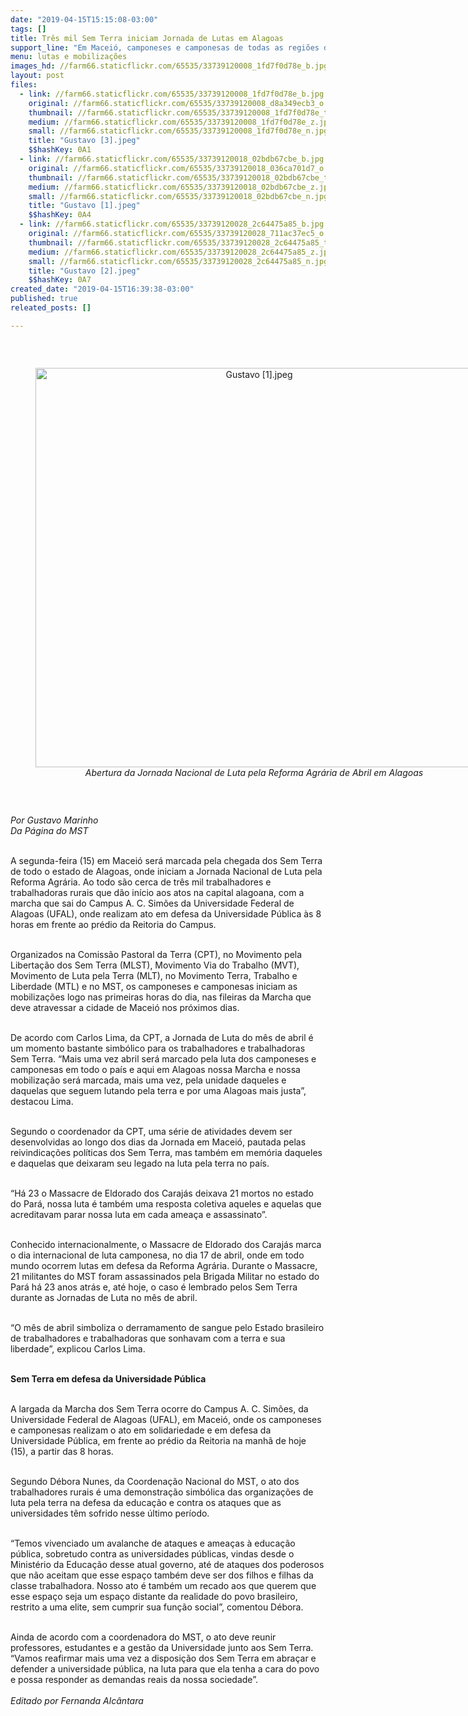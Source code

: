 ```yaml
---
date: "2019-04-15T15:15:08-03:00"
tags: []
title: Três mil Sem Terra iniciam Jornada de Lutas em Alagoas
support_line: "Em Maceió, camponeses e camponesas de todas as regiões do estado participam das atividades em memória ao Massacre de Eldorado dos Carajás"
menu: lutas e mobilizações
images_hd: //farm66.staticflickr.com/65535/33739120008_1fd7f0d78e_b.jpg
layout: post
files:
  - link: //farm66.staticflickr.com/65535/33739120008_1fd7f0d78e_b.jpg
    original: //farm66.staticflickr.com/65535/33739120008_d8a349ecb3_o.jpg
    thumbnail: //farm66.staticflickr.com/65535/33739120008_1fd7f0d78e_t.jpg
    medium: //farm66.staticflickr.com/65535/33739120008_1fd7f0d78e_z.jpg
    small: //farm66.staticflickr.com/65535/33739120008_1fd7f0d78e_n.jpg
    title: "Gustavo [3].jpeg"
    $$hashKey: 0A1
  - link: //farm66.staticflickr.com/65535/33739120018_02bdb67cbe_b.jpg
    original: //farm66.staticflickr.com/65535/33739120018_036ca701d7_o.jpg
    thumbnail: //farm66.staticflickr.com/65535/33739120018_02bdb67cbe_t.jpg
    medium: //farm66.staticflickr.com/65535/33739120018_02bdb67cbe_z.jpg
    small: //farm66.staticflickr.com/65535/33739120018_02bdb67cbe_n.jpg
    title: "Gustavo [1].jpeg"
    $$hashKey: 0A4
  - link: //farm66.staticflickr.com/65535/33739120028_2c64475a85_b.jpg
    original: //farm66.staticflickr.com/65535/33739120028_711ac37ec5_o.jpg
    thumbnail: //farm66.staticflickr.com/65535/33739120028_2c64475a85_t.jpg
    medium: //farm66.staticflickr.com/65535/33739120028_2c64475a85_z.jpg
    small: //farm66.staticflickr.com/65535/33739120028_2c64475a85_n.jpg
    title: "Gustavo [2].jpeg"
    $$hashKey: 0A7
created_date: "2019-04-15T16:39:38-03:00"
published: true
releated_posts: []

---
```

<p>&nbsp;</p>

<div style="text-align:center">
<figure class="image" style="display:inline-block"><img alt="Gustavo [1].jpeg" height="639" src="//farm66.staticflickr.com/65535/33739120018_02bdb67cbe_b.jpg" width="700" />
<figcaption><em>Abertura da Jornada Nacional de Luta pela Reforma Agr&aacute;ria de Abril em Alagoas</em></figcaption>
</figure>
</div>

<p>&nbsp;</p>

<p><em>Por Gustavo Marinho<br />
Da P&aacute;gina do MST</em><br />
&nbsp;</p>

<p>A segunda-feira (15) em Macei&oacute; ser&aacute; marcada pela chegada dos Sem Terra de todo o estado de Alagoas, onde iniciam a Jornada Nacional de Luta pela Reforma Agr&aacute;ria. Ao todo s&atilde;o cerca de tr&ecirc;s mil trabalhadores e trabalhadoras rurais que d&atilde;o in&iacute;cio aos atos na capital alagoana, com a marcha que sai do Campus A. C. Sim&otilde;es da Universidade Federal de Alagoas (UFAL), onde realizam ato em defesa da Universidade P&uacute;blica &agrave;s 8 horas em frente ao pr&eacute;dio da Reitoria do Campus.<br />
&nbsp;</p>

<p>Organizados na Comiss&atilde;o Pastoral da Terra (CPT), no Movimento pela Liberta&ccedil;&atilde;o dos Sem Terra (MLST), Movimento Via do Trabalho (MVT), Movimento de Luta pela Terra (MLT), no Movimento Terra, Trabalho e Liberdade (MTL) e no MST, os camponeses e camponesas iniciam as mobiliza&ccedil;&otilde;es logo nas primeiras horas do dia, nas fileiras da Marcha que deve atravessar a cidade de Macei&oacute; nos pr&oacute;ximos dias.<br />
&nbsp;</p>

<p>De acordo com Carlos Lima, da CPT, a Jornada de Luta do m&ecirc;s de abril &eacute; um momento bastante simb&oacute;lico para os trabalhadores e trabalhadoras Sem Terra. &ldquo;Mais uma vez abril ser&aacute; marcado pela luta dos camponeses e camponesas em todo o pa&iacute;s e aqui em Alagoas nossa Marcha e nossa mobiliza&ccedil;&atilde;o ser&aacute; marcada, mais uma vez, pela unidade daqueles e daquelas que seguem lutando pela terra e por uma Alagoas mais justa&rdquo;, destacou Lima.<br />
&nbsp;</p>

<p>Segundo o coordenador da CPT, uma s&eacute;rie de atividades devem ser desenvolvidas ao longo dos dias da Jornada em Macei&oacute;, pautada pelas reivindica&ccedil;&otilde;es pol&iacute;ticas dos Sem Terra, mas tamb&eacute;m em mem&oacute;ria daqueles e daquelas que deixaram seu legado na luta pela terra no pa&iacute;s.<br />
&nbsp;</p>

<p>&ldquo;H&aacute; 23 o Massacre de Eldorado dos Caraj&aacute;s deixava 21 mortos no estado do Par&aacute;, nossa luta &eacute; tamb&eacute;m uma resposta coletiva aqueles e aquelas que acreditavam parar nossa luta em cada amea&ccedil;a e assassinato&rdquo;.<br />
&nbsp;</p>

<p>Conhecido internacionalmente, o Massacre de Eldorado dos Caraj&aacute;s marca o dia internacional de luta camponesa, no dia 17 de abril, onde em todo mundo ocorrem lutas em defesa da Reforma Agr&aacute;ria. Durante o Massacre, 21 militantes do MST foram assassinados pela Brigada Militar no estado do Par&aacute; h&aacute; 23 anos atr&aacute;s e, at&eacute; hoje, o caso &eacute; lembrado pelos Sem Terra durante as Jornadas de Luta no m&ecirc;s de abril.</p>

<p><br />
&ldquo;O m&ecirc;s de abril simboliza o derramamento de sangue pelo Estado brasileiro de trabalhadores e trabalhadoras que sonhavam com a terra e sua liberdade&rdquo;, explicou Carlos Lima.<br />
&nbsp;</p>

<p><strong>Sem Terra em defesa da Universidade P&uacute;blica</strong><br />
&nbsp;</p>

<p>A largada da Marcha dos Sem Terra ocorre do Campus A. C. Sim&otilde;es, da Universidade Federal de Alagoas (UFAL), em Macei&oacute;, onde os camponeses e camponesas realizam o ato em solidariedade e em defesa da Universidade P&uacute;blica, em frente ao pr&eacute;dio da Reitoria na manh&atilde; de hoje (15), a partir das 8 horas.<br />
&nbsp;</p>

<p>Segundo D&eacute;bora Nunes, da Coordena&ccedil;&atilde;o Nacional do MST, o ato dos trabalhadores rurais &eacute; uma demonstra&ccedil;&atilde;o simb&oacute;lica das organiza&ccedil;&otilde;es de luta pela terra na defesa da educa&ccedil;&atilde;o e contra os ataques que as universidades t&ecirc;m sofrido nesse &uacute;ltimo per&iacute;odo.<br />
&nbsp;</p>

<p>&ldquo;Temos vivenciado um avalanche de ataques e amea&ccedil;as &agrave; educa&ccedil;&atilde;o p&uacute;blica, sobretudo contra as universidades p&uacute;blicas, vindas desde o Minist&eacute;rio da Educa&ccedil;&atilde;o desse atual governo, at&eacute; de ataques dos poderosos que n&atilde;o aceitam que esse espa&ccedil;o tamb&eacute;m deve ser dos filhos e filhas da classe trabalhadora. Nosso ato &eacute; tamb&eacute;m um recado aos que querem que esse espa&ccedil;o seja um espa&ccedil;o distante da realidade do povo brasileiro, restrito a uma elite, sem cumprir sua fun&ccedil;&atilde;o social&rdquo;, comentou D&eacute;bora.<br />
&nbsp;</p>

<p>Ainda de acordo com a coordenadora do MST, o ato deve reunir professores, estudantes e a gest&atilde;o da Universidade junto aos Sem Terra. &ldquo;Vamos reafirmar mais uma vez a disposi&ccedil;&atilde;o dos Sem Terra em abra&ccedil;ar e defender a universidade p&uacute;blica, na luta para que ela tenha a cara do povo e possa responder as demandas reais da nossa sociedade&rdquo;.<br />
<br />
<em>Editado por Fernanda Alc&acirc;ntara</em></p>
